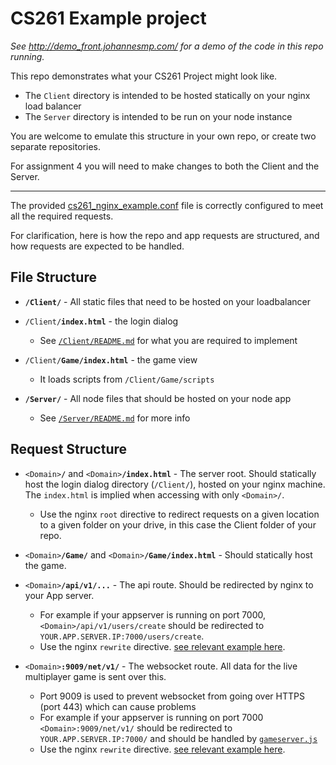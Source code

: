 # CS261 Example project

_See http://demo_front.johannesmp.com/ for a demo of the code in this repo running._


This repo demonstrates what your CS261 Project might look like.

- The `Client` directory is intended to be hosted statically on your nginx load balancer
- The `Server` directory is intended to be run on your node instance

You are welcome to emulate this structure in your own repo, or create two separate repositories.

For assignment 4 you will need to make changes to both the Client and the Server.


--------------------------

The provided [cs261_nginx_example.conf](https://github.com/stebee/CS261Assignment2/blob/master/cs261_nginx_example.conf) file is correctly configured to meet all the required requests.

For clarification, here is how the repo and app requests are structured, and how requests are expected to be handled.

## File Structure

- **`/Client/`** - All static files that need to be hosted on your loadbalancer
- `/Client/`**`index.html`** - the login dialog
   - See [`/Client/README.md`](https://github.com/stebee/CS261Assignment2/blob/master/Client/README.md) for what you are required to implement
- `/Client/`**`Game/index.html`** - the game view
   - It loads scripts from `/Client/Game/scripts`
   
- **`/Server/`** - All node files that should be hosted on your node app
   - See [`/Server/README.md`](https://github.com/stebee/CS261Assignment2/blob/master/Client/README.md) for more info



## Request Structure

- `<Domain>`**`/`** and `<Domain>`**`/index.html`** - The server root. Should statically host the login dialog directory (`/Client/`), hosted on your nginx machine. The `index.html` is implied when accessing with only `<Domain>/`.
   - Use the nginx `root` directive to redirect requests on a given location to a given folder on your drive, in this case the Client folder of your repo.

- `<Domain>`**`/Game/`** and `<Domain>`**`/Game/index.html`** - Should statically host the game.

- `<Domain>`**`/api/v1/...`** - The api route. Should be redirected by nginx to your App server. 
   - For example if your appserver is running on port 7000, `<Domain>/api/v1/users/create` should be redirected to `YOUR.APP.SERVER.IP:7000/users/create`.
   - Use the nginx `rewrite` directive. [see relevant example here](https://github.com/stebee/CS261Assignment2/blob/master/cs261_nginx_example.conf#L45).

- `<Domain>`**`:9009/net/v1/`** - The websocket route. All data for the live multiplayer game is sent over this.
   - Port 9009 is used to prevent websocket from going over HTTPS (port 443) which can cause problems
   - For example if your appserver is running on port 7000 `<Domain>:9009/net/v1/` should be redirected to `YOUR.APP.SERVER.IP:7000/` and should be handled by [`gameserver.js`](https://github.com/stebee/CS261Assignment2/blob/master/Server/routes/gameserver.js)
   - Use the nginx `rewrite` directive. [see relevant example here](https://github.com/stebee/CS261Assignment2/blob/master/cs261_nginx_example.conf#L88).
